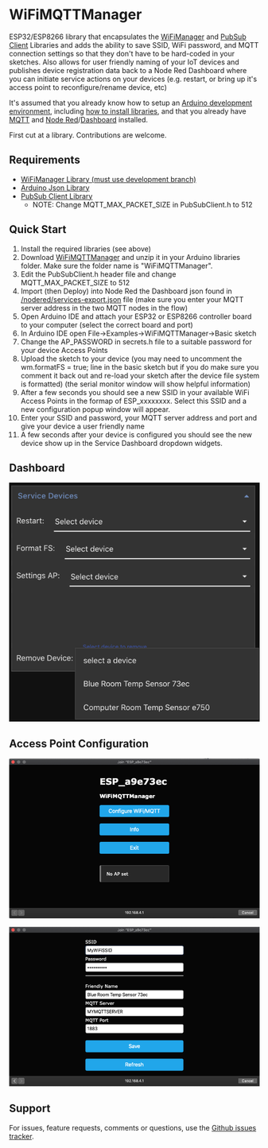 # WiFiMQTTManager

ESP32/ESP8266 library that encapsulates the [WiFiManager](https://github.com/tzapu/WiFiManager/tree/development) and [PubSub Client](https://github.com/knolleary/pubsubclient) Libraries and adds the ability to save SSID, WiFi password, and MQTT connection settings so that they don't have to be hard-coded in your sketches.  Also allows for user friendly naming of your IoT devices and publishes device registration data back to a Node Red Dashboard where you can initiate service actions on your devices (e.g. restart, or bring up it's access point to reconfigure/rename device, etc) 

It's assumed that you already know how to setup an [Arduino development environment](https://www.arduino.cc/en/Guide/HomePage), including [how to install libraries](https://www.arduino.cc/en/Guide/Libraries), and that you already have [MQTT](https://mosquitto.org/download/) and [Node Red](https://nodered.org/docs/getting-started/)/[Dashboard](https://flows.nodered.org/node/node-red-dashboard) installed.  

First cut at a library. Contributions are welcome.

## Requirements

* [WiFiManager Library (must use development branch)](https://github.com/tzapu/WiFiManager/tree/development)
* [Arduino Json Library](https://github.com/bblanchon/ArduinoJson)
* [PubSub Client Library](https://github.com/knolleary/pubsubclient)
    + NOTE: Change MQTT_MAX_PACKET_SIZE in PubSubClient.h to 512 

## Quick Start
1. Install the required libraries (see above)
2. Download [WiFiMQTTManager](https://github.com/dreed47/WifiMQTTManager/archive/master.zip) and unzip it in your Arduino libraries folder.  Make sure the folder name is "WiFiMQTTManager".
3. Edit the PubSubClient.h header file and change MQTT_MAX_PACKET_SIZE to 512
4. Import (then Deploy) into Node Red the Dashboard json found in [/nodered/services-export.json](./nodered/services-export.json) file (make sure you enter your MQTT server address in the two MQTT nodes in the flow)
5. Open Arduino IDE and attach your ESP32 or ESP8266 controller board to your computer (select the correct board and port)
6. In Arduino IDE open File->Examples->WiFiMQTTManager->Basic sketch
7. Change the AP_PASSWORD in secrets.h file to a suitable password for your device Access Points
8. Upload the sketch to your device (you may need to uncomment the wm.formatFS = true; line in the basic sketch but if you do make sure you comment it back out and re-load your sketch after the device file system is formatted) (the serial monitor window will show helpful information)
9. After a few seconds you should see a new SSID in your available WiFi Access Points in the formap of ESP_xxxxxxxx.  Select this SSID and a new configuration popup window will appear. 
10. Enter your SSID and password, your MQTT server address and port and give your device a user friendly name
11. A few seconds after your device is configured you should see the new device show up in the Service Dashboard dropdown widgets.


## Dashboard
![dashboard](./nodered/dashboard.png)

## Access Point Configuration
![AP Menu](./README-images/ap-menu.png)

![AP Config](./README-images/ap-settings.png)

## Support
For issues, feature requests, comments or questions, use the [Github issues tracker](https://github.com/dreed47/WifiMQTTManager/issues).

